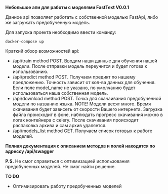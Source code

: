 
**Небольшое апи для работы с моделями FastText V0.0.1**

Данное api позволяет работать с собственной моделью FastApi, либо же загружать предобученную модель.

Для запуска проекта необходимо ввести команду:

`docker-compose up`


Краткий обзор возможностей api:

- /api/train method POST. Вводим наши данные для обучения нашей модели. 
После отправки модель переучится и будет готова к использованию.
- /api/predict method POST. Получаем предикт по нашему предложению.
Точность зависит от кол-ва данных для обучения. Если поле model_name не указано,
по умолчанию будет использоваться наша собственная модель.
- /api/download method POST. Точка для скачаивания предобученной модели по названию языка.
NOTE! Модели весят много. Время скачивания будет зависеть от скорости Вашего интернета.
Загрузка файла происходит в фоне, наблюдать прогресс скачивания можно в логах контейнера с celery.
После скачивания происходит распаковка архива и сам архив удаляется.
- /api/models_list method GET. Получаем список готовых к работе моделей.

**Полная документация с описанием методов и полей находятся по адрессу /api/swagger**

**P.S.**
Не смог справиться с оптимизацией использования предобученных моделей. Не смог найти решение.


**TO DO**
- Оптимизировать работу предобученных моделей